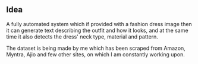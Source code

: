 ## Idea

A fully automated system which if provided with a fashion dress image then it can generate text describing the outfit and how it looks, and at the same time it also detects the dress' neck type, material and pattern.

The dataset is being made by me which has been scraped from Amazon, Myntra, Ajio and few other sites, on which I am constantly working upon. 

